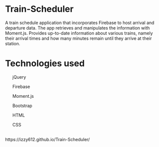 # Train-Scheduler


A train schedule application that incorporates Firebase to host arrival and departure data. The app retrieves and manipulates the information with Moment.js. Provides up-to-date information about various trains, namely their arrival times and how many minutes remain until they arrive at their station.




# Technologies used
<ul>jQuery</ul>
<ul>Firebase</ul>
  <ul>Moment.js</ul>
  <ul>Bootstrap</ul>
<ul>HTML</ul>
<ul>CSS</ul>

<br>
https://izzy612.github.io/Train-Scheduler/

